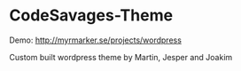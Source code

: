 # CodeSavages-Theme

Demo: http://myrmarker.se/projects/wordpress

Custom built wordpress theme by Martin, Jesper and Joakim
